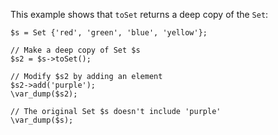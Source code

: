 This example shows that `toSet` returns a deep copy of the `Set`:

```basic-usage.php
$s = Set {'red', 'green', 'blue', 'yellow'};

// Make a deep copy of Set $s
$s2 = $s->toSet();

// Modify $s2 by adding an element
$s2->add('purple');
\var_dump($s2);

// The original Set $s doesn't include 'purple'
\var_dump($s);
```
